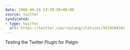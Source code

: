 ```yaml
---
date: 2008-09-24 13:20:50+00:00
source: twitter
syndicated:
- type: twitter
  url: https://twitter.com/roytang/statuses/932958810/
---
```


Testing the Twitter Plugin for Pidgin